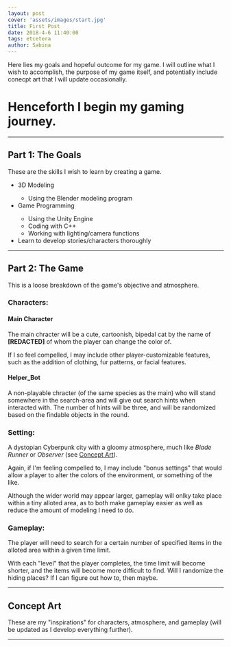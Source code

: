 ```yaml
---
layout: post
cover: 'assets/images/start.jpg'
title: First Post
date: 2018-4-6 11:40:00
tags: etcetera
author: Sabina
---
```

<p>Here lies my goals and hopeful outcome for my game. I will outline what I wish to accomplish, the purpose of my game itself, and potentially include conecpt art that I will update occasionally.</p>



<h1>Henceforth I begin my gaming journey.</h1>
<hr />
<p> </p>
<p> </p>


<h2>Part 1: The Goals</h2>

<p>These are the skills I wish to learn by creating a game.</p>

<ul>
<li>3D Modeling</li>
<ul><li>Using the Blender modeling program</li></ul>
<li>Game Programming</li>
<ul><li>Using the Unity Engine</li>
<li>Coding with C++</li>
<li>Working with lighting/camera functions</li></ul>
<li>Learn to develop stories/characters thoroughly</li>
</ul>
<p> </p>

<hr />
<h2>Part 2: The Game</h2>

<p>This is a loose breakdown of the game's objective and atmosphere.</p>

<h3><b>Characters:</b></h3>
<h4>Main Character</h4>
<p>The main chracter will be a cute, cartoonish, bipedal cat by the name of <b>[REDACTED]</b> of whom the player can change the color of.</p>
<p>If I so feel compelled, I may include other player-customizable features, such as the addition of clothing, fur patterns, or facial features.</p>

<h4>Helper_Bot</h4>
<p>A non-playable chracter (of the same species as the main) who will stand somewhere in the search-area and will give out search hints when interacted with. The number of hints will be three, and will be randomized based on the findable objects in the round.</p>

<h3><b>Setting:</b></h3>
<p>A dystopian Cyberpunk city with a gloomy atmosphere, much like <i>Blade Runner</i> or <i>Observer</i> (see <a href="#cart">Concept Art</a>).</p>
<p>Again, if I'm feeling compelled to, I may include "bonus settings" that would allow a player to alter the colors of the environment, or something of the like.</p>
<p>Although the wider world may appear larger, gameplay will onlky take place within a tiny alloted area, as to both make gameplay easier as well as reduce the amount of modeling I need to do.</p>

<h3><b>Gameplay:</b></h3>
<p>The player will need to search for a certain number of specified items in the alloted area within a given time limit.</p>
<p>With each "level" that the player completes, the time limit will become shorter, and the items will become more difficult to find. Will I randomize the hiding places? If I can figure out how to, then maybe.</p>


<hr />
<h2><a id="cart">Concept Art</a></h2> 

<p>These are my "inspirations" for characters, atmosphere, and gameplay (will be updated as I develop everything further).</p>

<amp-img src="{{ site.baseurl }}assets/images/cyber1.png" width="500" height="350" layout="responsive" alt="" class="mb3"></amp-img>
<amp-img src="{{ site.baseurl }}assets/images/cyber2.jpg" width="500" height="350" layout="responsive" alt="" class="mb3"></amp-img>
<amp-img src="{{ site.baseurl }}assets/images/cyber3.gif" width="500" height="350" layout="responsive" alt="" class="mb3"></amp-img>
<amp-img src="{{ site.baseurl }}assets/images/cyber4.jpg" width="500" height="350" layout="responsive" alt="" class="mb3"></amp-img>
<amp-img src="{{ site.baseurl }}assets/images/cyber5.jpg" width="500" height="350" layout="responsive" alt="" class="mb3"></amp-img>
<amp-img src="{{ site.baseurl }}assets/images/cyber6.jpg" width="500" height="350" layout="responsive" alt="" class="mb3"></amp-img>
<amp-img src="{{ site.baseurl }}assets/images/cyber7.png" width="500" height="350" layout="responsive" alt="" class="mb3"></amp-img>

<hr />
